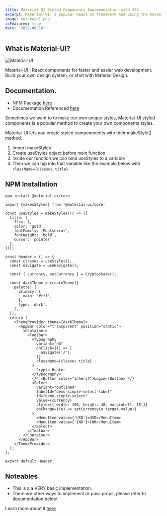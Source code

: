 ```yaml
---
title: Material-UI Styled Components Implementation with JSS
excerpt: Material-UI, a popular React UI framework and using the makeStyle option hook for styled components.
image: mui-main1.png
isFeatured: true
date: '2022-06-10'
---
```


## What is Material-UI?

![Material-UI](mui-main.png)

Material-UI | React components for faster and easier web development. Build your own design system, or start with Material Design.

## Documentation.

- NPM Package [here](https://www.npmjs.com/package/@material-ui/core)
- Documentation Referenced [here](https://v4.mui.com/styles/api/#makestyles-styles-options-hook)

Sometimes we want to to make our own unique styles, Material-UI styled components is a popular method to create your own components styles.

Material-UI lets you create styled compononents with their makeStyle() method.

1.  Import makeStyles
2.  Create useStyles object before main function
3.  Inside our function we can bind useStyles to a variable
4.  Then we can tap into that variable like the example below with ``className={classes.title}``

## NPM Installation

``npm install @material-ui/core``


```
import {makesStyles} from '@material-ui/core'

const useStyles = makeStyles(() => ({
  title: {
    flex: 1,
    color: 'gold',
    fontFamily: 'Montserrat',
    fontWeight: 'bold',
    cursor: 'pointer',
  },
}));

const Header = () => {
  const classes = useStyles();
  const navigate = useNavigate();

  const { currency, setCurrency } = CryptoState();

  const darkTheme = createTheme({
    palette: {
      primary: {
        main: '#fff',
      },
      type: 'dark',
    },
  });
  return (
    <ThemeProvider theme={darkTheme}>
      <AppBar color="transparent" position="static">
        <Container>
          <Toolbar>
            <Typography
              variant="h6"
              onClick={() => {
                navigate('/');
              }}
              className={classes.title}
            >
              Crypto Hunter
            </Typography>
            {/* <Button color="inherit">Login</Button> */}
            <Select
              variant="outlined"
              labelId="demo-simple-select-label"
              id="demo-simple-select"
              value={currency}
              style={{ width: 100, height: 40, marginLeft: 15 }}
              onChange={(e) => setCurrency(e.target.value)}
            >
              <MenuItem value={'USD'}>USD</MenuItem>
              <MenuItem value={'INR'}>INR</MenuItem>
            </Select>
          </Toolbar>
        </Container>
      </AppBar>
    </ThemeProvider>
  );
};

export default Header;
```


## Noteables
- This is a a VERY basic implementation.
- There are other ways to implement or pass props, please refer to documentation below

Learn more about it [here](https://v4.mui.com/styles/api/#makestyles-styles-options-hook)